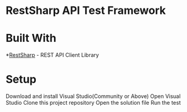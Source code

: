 # RestSharp API Test Framework

# Built With

*<a href="https://restsharp.dev/">RestSharp</a> - REST API Client Library

# Setup

Download and install Visual Studio(Community or Above)
Open Visual Studio
Clone this project repository
Open the solution file
Run the test
